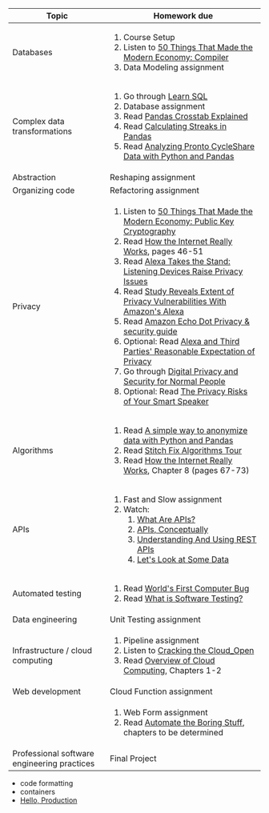 | Topic                                       | Homework due                                                                                                                                                                                                                                                                                                                                                                                                                                                                                                                                                                                                                                                                                                                                                                                                                                                                                                                                                                                                                                                                                                                                                           |
| ------------------------------------------- | ---------------------------------------------------------------------------------------------------------------------------------------------------------------------------------------------------------------------------------------------------------------------------------------------------------------------------------------------------------------------------------------------------------------------------------------------------------------------------------------------------------------------------------------------------------------------------------------------------------------------------------------------------------------------------------------------------------------------------------------------------------------------------------------------------------------------------------------------------------------------------------------------------------------------------------------------------------------------------------------------------------------------------------------------------------------------------------------------------------------------------------------------------------------------- |
| Databases                                   | <ol><li>Course Setup</li><li>Listen to [50 Things That Made the Modern Economy: Compiler](https://www.bbc.co.uk/programmes/p04n04cm)</li><li>Data Modeling assignment</li></ol>                                                                                                                                                                                                                                                                                                                                                                                                                                                                                                                                                                                                                                                                                                                                                                                                                                                                                                                                                                                        |
| Complex data transformations                | <ol><li>Go through [Learn SQL](https://www.codecademy.com/learn/learn-sql)</li><li>Database assignment</li><li>Read [Pandas Crosstab Explained](https://pbpython.com/pandas-crosstab.html)</li><li>Read [Calculating Streaks in Pandas](https://joshdevlin.com/blog/calculate-streaks-in-pandas/)</li><li>Read [Analyzing Pronto CycleShare Data with Python and Pandas](https://jakevdp.github.io/blog/2015/10/17/analyzing-pronto-cycleshare-data-with-python-and-pandas/)</li></ol>                                                                                                                                                                                                                                                                                                                                                                                                                                                                                                                                                                                                                                                                                 |
| Abstraction                                 | Reshaping assignment                                                                                                                                                                                                                                                                                                                                                                                                                                                                                                                                                                                                                                                                                                                                                                                                                                                                                                                                                                                                                                                                                                                                                   |
| Organizing code                             | Refactoring assignment                                                                                                                                                                                                                                                                                                                                                                                                                                                                                                                                                                                                                                                                                                                                                                                                                                                                                                                                                                                                                                                                                                                                                 |
| Privacy                                     | <ol><li>Listen to [50 Things That Made the Modern Economy: Public Key Cryptography](https://www.bbc.co.uk/programmes/p04vqrwy)</li><li>Read [How the Internet Really Works](https://catnip.article19.org/), pages 46-51</li><li>Read [Alexa Takes the Stand: Listening Devices Raise Privacy Issues](https://time.com/4766611/alexa-takes-the-stand-listening-devices-raise-privacy-issues/)</li><li>Read [Study Reveals Extent of Privacy Vulnerabilities With Amazon's Alexa](https://news.ncsu.edu/2021/03/alexa-skill-vulnerabilities/)</li><li>Read [Amazon Echo Dot Privacy & security guide](https://foundation.mozilla.org/en/privacynotincluded/amazon-echo-dot/)</li><li>Optional: Read [Alexa and Third Parties' Reasonable Expectation of Privacy](https://www.law.georgetown.edu/american-criminal-law-review/aclr-online/volume-54/alexa-and-third-parties-reasonable-expectation-of-privacy/)</li><li>Go through [Digital Privacy and Security for Normal People](https://personal-security.afeld.me/)</li><li>Optional: Read [The Privacy Risks of Your Smart Speaker](https://vpnoverview.com/privacy/devices/privacy-risks-smart-speaker/)</li></ol> |
| Algorithms                                  | <ol><li>Read [A simple way to anonymize data with Python and Pandas](https://dev.to/r0f1/a-simple-way-to-anonymize-data-with-python-and-pandas-79g)</li><li>Read [Stitch Fix Algorithms Tour](https://algorithms-tour.stitchfix.com/)</li><li>Read [How the Internet Really Works](https://catnip.article19.org/), Chapter 8 (pages 67-73)</li></ol>                                                                                                                                                                                                                                                                                                                                                                                                                                                                                                                                                                                                                                                                                                                                                                                                                   |
| APIs                                        | <ol><li>Fast and Slow assignment</li><li>Watch:<ol><li>[What Are APIs?](https://www.youtube.com/watch?v=OVvTv9Hy91Q)</li><li>[APIs, Conceptually](https://drive.google.com/file/d/10VCtYI5Im9MnvDcn4vnUeWbqztF77tyL/view)</li><li>[Understanding And Using REST APIs](https://www.smashingmagazine.com/2018/01/understanding-using-rest-api/)</li><li>[Let's Look at Some Data](https://drive.google.com/file/d/10_2UPxa0ThWus47jKKeefGji5ZZmnr-e/view)</li></ol></li></ol>                                                                                                                                                                                                                                                                                                                                                                                                                                                                                                                                                                                                                                                                                            |
| Automated testing                           | <ol><li>Read [World's First Computer Bug](https://education.nationalgeographic.org/resource/worlds-first-computer-bug/)</li><li>Read [What is Software Testing?](https://www.guru99.com/software-testing-introduction-importance.html)</li></ol>                                                                                                                                                                                                                                                                                                                                                                                                                                                                                                                                                                                                                                                                                                                                                                                                                                                                                                                       |
| Data engineering                            | Unit Testing assignment                                                                                                                                                                                                                                                                                                                                                                                                                                                                                                                                                                                                                                                                                                                                                                                                                                                                                                                                                                                                                                                                                                                                                |
| Infrastructure / cloud computing            | <ol><li>Pipeline assignment</li><li>Listen to [Cracking the Cloud_Open](https://www.redhat.com/en/command-line-heroes/season-1/crack-the-cloud-open)</li><li>Read [Overview of Cloud Computing](https://dc.arcabc.ca/islandora/object/dc%3A54375?solr_nav%5Bid%5D=c0f46853d72e7e533f04&solr_nav%5Bpage%5D=0&solr_nav%5Boffset%5D=0), Chapters 1-2</li></ol>                                                                                                                                                                                                                                                                                                                                                                                                                                                                                                                                                                                                                                                                                                                                                                                                            |
| Web development                             | Cloud Function assignment                                                                                                                                                                                                                                                                                                                                                                                                                                                                                                                                                                                                                                                                                                                                                                                                                                                                                                                                                                                                                                                                                                                                              |
|                                             | <ol><li>Web Form assignment</li><li>Read [Automate the Boring Stuff](https://automatetheboringstuff.com/), chapters to be determined</li></ol>                                                                                                                                                                                                                                                                                                                                                                                                                                                                                                                                                                                                                                                                                                                                                                                                                                                                                                                                                                                                                         |
| Professional software engineering practices | Final Project                                                                                                                                                                                                                                                                                                                                                                                                                                                                                                                                                                                                                                                                                                                                                                                                                                                                                                                                                                                                                                                                                                                                                          |

- code formatting
- containers
- [Hello, Production](https://blog.thepete.net/blog/2019/10/04/hello-production/)
